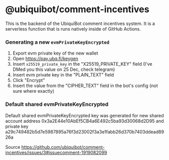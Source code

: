 # @ubiquibot/comment-incentives

This is the backend of the UbiquiBot comment incentives system. It is a serverless function that is runs natively inside of GitHub Actions.

### Generating a new `evmPrivateKeyEncrypted`

1. Export evm private key of the new wallet
2. Open https://pay.ubq.fi/keygen
3. Insert `x25519_private_key` in the "X25519_PRIVATE_KEY" field (I've DMed you this value on 25 Dec, check telegram)
4. Insert evm private key in the "PLAIN_TEXT" field
5. Click "Encrypt"
6. Insert the value from the "CIPHER_TEXT" field in the bot's config (not sure where exactly)

### Default shared evmPrivateKeyEncrypted

Default shared evmPrivateKeyEncrypted key was generated for new shared account address
0x3a2E44e10AbEf5CB4a6E492c5ba93d30068d2D95 and private key
a29c749482b5d7e5987895a76f3d23002f3a3e1fabb26d370b7403ddead8926a 

Source https://github.com/ubiquibot/comment-incentives/issues/3#issuecomment-1919082099
